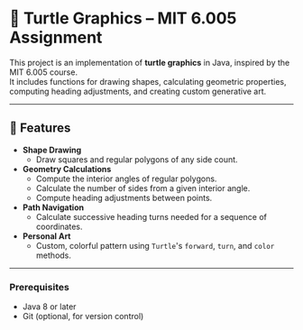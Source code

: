 # 🐢 Turtle Graphics – MIT 6.005 Assignment

This project is an implementation of **turtle graphics** in Java, inspired by the MIT 6.005 course.  
It includes functions for drawing shapes, calculating geometric properties, computing heading adjustments, and creating custom generative art.

---

## 📌 Features
- **Shape Drawing**
  - Draw squares and regular polygons of any side count.
- **Geometry Calculations**
  - Compute the interior angles of regular polygons.
  - Calculate the number of sides from a given interior angle.
  - Compute heading adjustments between points.
- **Path Navigation**
  - Calculate successive heading turns needed for a sequence of coordinates.
- **Personal Art**
  - Custom, colorful pattern using `Turtle`'s `forward`, `turn`, and `color` methods.

---



### Prerequisites
- Java 8 or later
- Git (optional, for version control)
